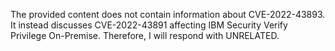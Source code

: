 The provided content does not contain information about CVE-2022-43893. It instead discusses CVE-2022-43891 affecting IBM Security Verify Privilege On-Premise. Therefore, I will respond with UNRELATED.